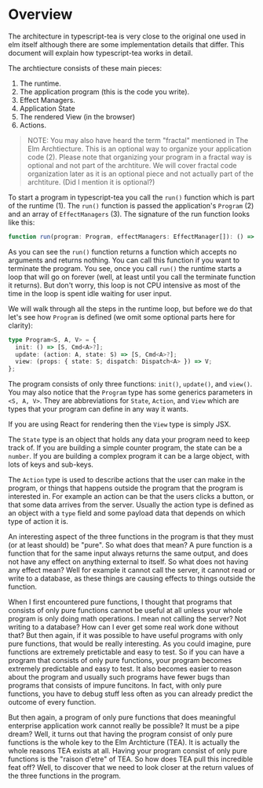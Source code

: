 # Overview

The architecture in typescript-tea is very close to the original one used in elm itself although there are some implementation details that differ. This document will explain how typescript-tea works in detail.

The archtiecture consists of these main pieces:

1. The runtime.
2. The application program (this is the code you write).
3. Effect Managers.
4. Application State
5. The rendered View (in the browser)
6. Actions.

> NOTE: You may also have heard the term "fractal" mentioned in The Elm Archtiecture. This is an optional way to organize your application code (2). Please note that organizing your program in a fractal way is optional and not part of the archtiture. We will cover fractal code organization later as it is an optional piece and not actually part of the archtiture. (Did I mention it is optional?)

To start a program in typescript-tea you call the `run()` function which is part of the runtime (1). The `run()` function is passed the application's `Program` (2) and an array of `EffectManagers` (3). The signature of the run function looks like this:

```ts
function run(program: Program, effectManagers: EffectManager[]): () => void;
```

As you can see the `run()` function returns a function which accepts no arguments and returns nothing. You can call this function if you want to terminate the program. You see, once you call `run()` the runtime starts a loop that will go on forever (well, at least until you call the terminate function it returns). But don't worry, this loop is not CPU intensive as most of the time in the loop is spent idle waiting for user input.

We will walk through all the steps in the runtime loop, but before we do that let's see how `Program` is defined (we omit some optional parts here for clarity):

```ts
type Program<S, A, V> = {
  init: () => [S, Cmd<A>?];
  update: (action: A, state: S) => [S, Cmd<A>?];
  view: (props: { state: S; dispatch: Dispatch<A> }) => V;
};
```

The program consists of only three functions: `init()`, `update()`, and `view()`. You may also notice that the `Program` type has some generics parameters in `<S, A, V>`. They are abbreviations for `State`, `Action`, and `View` which are types that your program can define in any way it wants.

If you are using React for rendering then the `View` type is simply JSX.

The `State` type is an object that holds any data your program need to keep track of. If you are building a simple counter program, the state can be a `number`. If you are building a complex program it can be a large object, with lots of keys and sub-keys.

The `Action` type is used to describe actions that the user can make in the program, or things that happens outside the program that the program is interested in. For example an action can be that the users clicks a button, or that some data arrives from the server. Usually the action type is defined as an object with a `type` field and some payload data that depends on which type of action it is.

An interesting aspect of the three functions in the program is that they must (or at least should) be "pure". So what does that mean? A pure function is a function that for the same input always returns the same output, and does not have any effect on anything external to itself. So what does not having any effect mean? Well for example it cannot call the server, it cannot read or write to a database, as these things are causing effects to things outside the function.

When I first encountered pure functions, I thought that programs that consists of only pure functions cannot be useful at all unless your whole program is only doing math operations. I mean not calling the server? Not writing to a database? How can I ever get some real work done without that? But then again, if it was possible to have useful programs with only pure functions, that would be really interesting. As you could imagine, pure functions are extremely pretictable and easy to test. So if you can have a program that consists of only pure functions, your program becomes extremely predictable and easy to test. It also becomes easier to reason about the program and usually such programs have fewer bugs than programs that consists of impure funcitons. In fact, with only pure functions, you have to debug stuff less often as you can already predict the outcome of every function.

But then again, a program of only pure functions that does meaningful enterprise application work cannot really be possible? It must be a pipe dream? Well, it turns out that having the program consist of only pure functions is the whole key to the Elm Archticture (TEA). It is actually the whole reasons TEA exists at all. Having your program consist of only pure functions is the "raison d'etre" of TEA. So how does TEA pull this incredible feat off? Well, to discover that we need to look closer at the return values of the three functions in the program.
